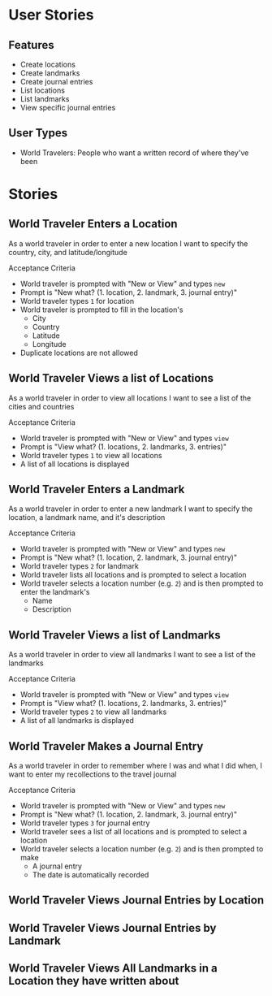 # User Stories

## Features
  * Create locations
  * Create landmarks
  * Create journal entries
  * List locations
  * List landmarks
  * View specific journal entries

## User Types
  * World Travelers: People who want a written record of where they've been

# Stories
## World Traveler Enters a Location
As a world traveler
in order to enter a new location
I want to specify the country, city, and latitude/longitude

Acceptance Criteria
* World traveler is prompted with "New or View" and types `new`
* Prompt is "New what? (1. location, 2. landmark, 3. journal entry)"
* World traveler types `1` for location
* World traveler is prompted to fill in the location's
  * City
  * Country
  * Latitude
  * Longitude
* Duplicate locations are not allowed



## World Traveler Views a list of Locations
As a world traveler
in order to view all locations
I want to see a list of the cities and countries

Acceptance Criteria
* World traveler is prompted with "New or View" and types `view`
* Prompt is "View what? (1. locations, 2. landmarks, 3. entries)"
* World traveler types `1` to view all locations
* A list of all locations is displayed



## World Traveler Enters a Landmark
As a world traveler
in order to enter a new landmark
I want to specify the location, a landmark name, and it's description

Acceptance Criteria
* World traveler is prompted with "New or View" and types `new`
* Prompt is "New what? (1. location, 2. landmark, 3. journal entry)"
* World traveler types `2` for landmark
* World traveler lists all locations and is prompted to select a location
* World traveler selects a location number (e.g. `2`) and is then prompted to enter the landmark's
  * Name
  * Description



## World Traveler Views a list of Landmarks
As a world traveler
in order to view all landmarks
I want to see a list of the landmarks

Acceptance Criteria
* World traveler is prompted with "New or View" and types `view`
* Prompt is "View what? (1. locations, 2. landmarks, 3. entries)"
* World traveler types `2` to view all landmarks
* A list of all landmarks is displayed



## World Traveler Makes a Journal Entry
As a world traveler
in order to remember where I was and what I did when,
I want to enter my recollections to the travel journal

Acceptance Criteria
* World traveler is prompted with "New or View" and types `new`
* Prompt is "New what? (1. location, 2. landmark, 3. journal entry)"
* World traveler types `3` for journal entry
* World traveler sees a list of all locations and is prompted to select a location
* World traveler selects a location number (e.g. `2`) and is then prompted to make
  * A journal entry
  * The date is automatically recorded


## World Traveler Views Journal Entries by Location

## World Traveler Views Journal Entries by Landmark

## World Traveler Views All Landmarks in a Location they have written about
